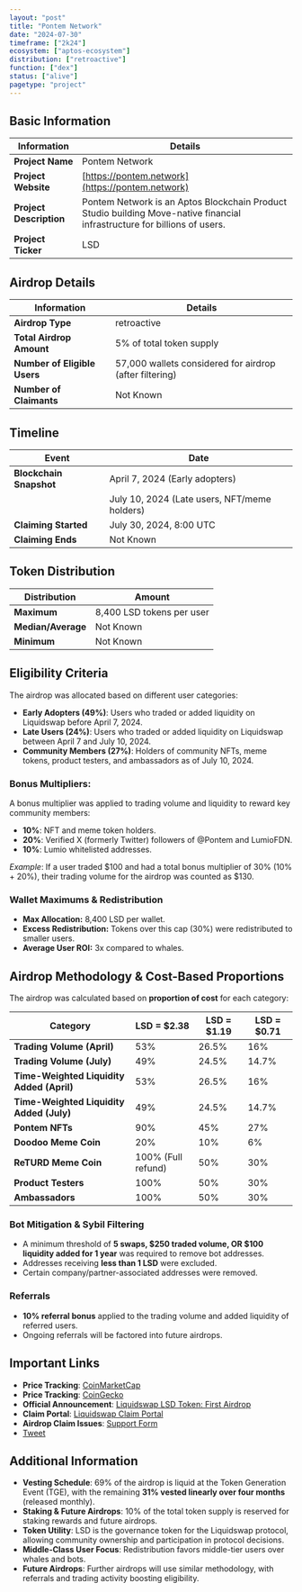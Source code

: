```yaml
---
layout: "post"
title: "Pontem Network"
date: "2024-07-30"
timeframe: ["2k24"]
ecosystem: ["aptos-ecosystem"]
distribution: ["retroactive"]
function: ["dex"]
status: ["alive"]
pagetype: "project"
---
```


## Basic Information

| Information             | Details                                                                                                                   |
| ----------------------- | ------------------------------------------------------------------------------------------------------------------------- |
| **Project Name**        | Pontem Network                                                                                                            |
| **Project Website**     | [https://pontem.network](https://pontem.network)                                                                          |
| **Project Description** | Pontem Network is an Aptos Blockchain Product Studio building Move-native financial infrastructure for billions of users. |
| **Project Ticker**      | LSD                                                                                                                       |

## Airdrop Details

| Information                  | Details                                                 |
| ---------------------------- | ------------------------------------------------------- |
| **Airdrop Type**             | retroactive                                             |
| **Total Airdrop Amount**     | 5% of total token supply                                |
| **Number of Eligible Users** | 57,000 wallets considered for airdrop (after filtering) |
| **Number of Claimants**      | Not Known                                               |

## Timeline

| Event                   | Date                                         |
| ----------------------- | -------------------------------------------- |
| **Blockchain Snapshot** | April 7, 2024 (Early adopters)               |
|                         | July 10, 2024 (Late users, NFT/meme holders) |
| **Claiming Started**    | July 30, 2024, 8:00 UTC                      |
| **Claiming Ends**       | Not Known                                    |

## Token Distribution

| Distribution       | Amount                    |
| ------------------ | ------------------------- |
| **Maximum**        | 8,400 LSD tokens per user |
| **Median/Average** | Not Known                 |
| **Minimum**        | Not Known                 |

## Eligibility Criteria

The airdrop was allocated based on different user categories:

- **Early Adopters (49%)**: Users who traded or added liquidity on Liquidswap before April 7, 2024.
- **Late Users (24%)**: Users who traded or added liquidity on Liquidswap between April 7 and July 10, 2024.
- **Community Members (27%)**: Holders of community NFTs, meme tokens, product testers, and ambassadors as of July 10, 2024.

### **Bonus Multipliers:**

A bonus multiplier was applied to trading volume and liquidity to reward key community members:

- **10%**: NFT and meme token holders.
- **20%**: Verified X (formerly Twitter) followers of @Pontem and LumioFDN.
- **10%**: Lumio whitelisted addresses.

_Example_: If a user traded $100 and had a total bonus multiplier of 30% (10% + 20%), their trading volume for the airdrop was counted as $130.

### **Wallet Maximums & Redistribution**

- **Max Allocation:** 8,400 LSD per wallet.
- **Excess Redistribution:** Tokens over this cap (30%) were redistributed to smaller users.
- **Average User ROI:** 3x compared to whales.

## **Airdrop Methodology & Cost-Based Proportions**

The airdrop was calculated based on **proportion of cost** for each category:

| **Category**                              | **LSD = $2.38**    | **LSD = $1.19** | **LSD = $0.71** |
| ----------------------------------------- | ------------------ | --------------- | --------------- |
| **Trading Volume (April)**                | 53%                | 26.5%           | 16%             |
| **Trading Volume (July)**                 | 49%                | 24.5%           | 14.7%           |
| **Time-Weighted Liquidity Added (April)** | 53%                | 26.5%           | 16%             |
| **Time-Weighted Liquidity Added (July)**  | 49%                | 24.5%           | 14.7%           |
| **Pontem NFTs**                           | 90%                | 45%             | 27%             |
| **Doodoo Meme Coin**                      | 20%                | 10%             | 6%              |
| **ReTURD Meme Coin**                      | 100% (Full refund) | 50%             | 30%             |
| **Product Testers**                       | 100%               | 50%             | 30%             |
| **Ambassadors**                           | 100%               | 50%             | 30%             |

### **Bot Mitigation & Sybil Filtering**

- A minimum threshold of **5 swaps, $250 traded volume, OR $100 liquidity added for 1 year** was required to remove bot addresses.
- Addresses receiving **less than 1 LSD** were excluded.
- Certain company/partner-associated addresses were removed.

### **Referrals**

- **10% referral bonus** applied to the trading volume and added liquidity of referred users.
- Ongoing referrals will be factored into future airdrops.

## **Important Links**

- **Price Tracking**: [CoinMarketCap](https://coinmarketcap.com/currencies/pontem-liquidswap)
- **Price Tracking**: [CoinGecko](https://www.coingecko.com/en/coins/pontem-liquidswap)
- **Official Announcement**: [Liquidswap LSD Token: First Airdrop](https://pontem.network/posts/liquidswap-lsd-token-first-airdrop)
- **Claim Portal**: [Liquidswap Claim Portal](https://claim.liquidswap.com)
- **Airdrop Claim Issues**: [Support Form](https://form.typeform.com/to/D9w3pLSA)
- [Tweet](https://x.com/PontemNetwork/status/1817662459886399737)

## **Additional Information**

- **Vesting Schedule**: 69% of the airdrop is liquid at the Token Generation Event (TGE), with the remaining **31% vested linearly over four months** (released monthly).
- **Staking & Future Airdrops**: 10% of the total token supply is reserved for staking rewards and future airdrops.
- **Token Utility**: LSD is the governance token for the Liquidswap protocol, allowing community ownership and participation in protocol decisions.
- **Middle-Class User Focus**: Redistribution favors middle-tier users over whales and bots.
- **Future Airdrops**: Further airdrops will use similar methodology, with referrals and trading activity boosting eligibility.